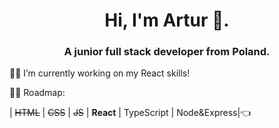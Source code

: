 <h1 align="center">Hi, I'm Artur 👋.</h1>
<h3 align="center">A junior full stack developer from Poland.</h3>

👷‍♂️ I’m currently working on my React skills!

👨‍🎓 Roadmap:


| ~~HTML~~ | ~~CSS~~ | ~~JS~~  | **React** | TypeScript | Node&Express|👈
<!--
**arbaldyga/arbaldyga** is a ✨ _special_ ✨ repository because its `README.md` (this file) appears on your GitHub profile.

Here are some ideas to get you started:

- 🔭 I’m currently working on ...
- 🌱 I’m currently learning ...
- 👯 I’m looking to collaborate on ...
- 🤔 I’m looking for help with ...
- 💬 Ask me about ...
- 📫 How to reach me: ...
- 😄 Pronouns: ...
- ⚡ Fun fact: ...
-->
